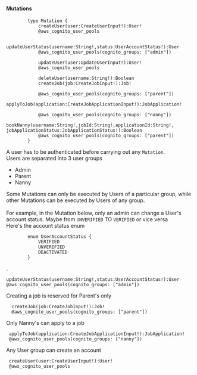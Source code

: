 #### Mutations
```
        type Mutation {
            createUser(user:CreateUserInput!):User!
            @aws_cognito_user_pools

            updateUserStatus(username:String!,status:UserAccountStatus!):User
            @aws_cognito_user_pools(cognito_groups: ["admin"])

            updateUser(user:UpdateUserInput!):User!
            @aws_cognito_user_pools

            deleteUser(username:String!):Boolean
            createJob(job:CreateJobInput!):Job!

            @aws_cognito_user_pools(cognito_groups: ["parent"])
            applyToJob(application:CreateJobApplicationInput!):JobApplication!

            @aws_cognito_user_pools(cognito_groups: ["nanny"])
            bookNanny(username:String!,jobId:String!,applicationId:String!, jobApplicationStatus:JobApplicationStatus!):Boolean
            @aws_cognito_user_pools(cognito_groups: ["parent"])
        }

```
A user has to be authenticated before carrying out any `Mutation`.
<br />
Users are separated into 3 user groups
- Admin
- Parent
- Nanny

Some Mutations can only be executed by Users of a particular group, while other
Mutations can be executed by Users of any group. 
<br />
<br />
For example, in the Mutation below, only an admin can change a User's account
status. Maybe from `UNVERIFIED` TO `VERIFIED` or vice versa
<br />
Here's the account status enum
```
        enum UserAccountStatus {
            VERIFIED
            UNVERIFIED
            DEACTIVATED
        }
```
.
```
updateUserStatus(username:String!,status:UserAccountStatus!):User
@aws_cognito_user_pools(cognito_groups: ["admin"])
```
Creating a job is reserved for Parent's only

```
  createJob(job:CreateJobInput!):Job!
  @aws_cognito_user_pools(cognito_groups: ["parent"])

```

Only Nanny's can apply to a job

```
 applyToJob(application:CreateJobApplicationInput!):JobApplication!
 @aws_cognito_user_pools(cognito_groups: ["nanny"])
```

Any User group can create an account
```
 createUser(user:CreateUserInput!):User!
 @aws_cognito_user_pools
```
